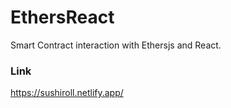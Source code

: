 # EthersReact

Smart Contract interaction with Ethersjs and React.

### Link

https://sushiroll.netlify.app/
